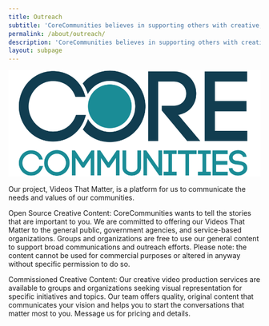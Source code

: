 ```yaml
---
title: Outreach
subtitle: 'CoreCommunities believes in supporting others with creative, inspired content to gather individuals and groups together around the issues that impact us most.'
permalink: /about/outreach/
description: 'CoreCommunities believes in supporting others with creative, inspired content to gather individuals and groups together around the issues that impact us most.'
layout: subpage
---
```



![](/assets/images/cc.png)

Our project, Videos That Matter, is a platform for us to communicate the needs and values of our communities.

Open Source Creative Content: CoreCommunities wants to tell the stories that are important to you. We are committed to offering our Videos That Matter to the general public, government agencies, and service-based organizations. Groups and organizations are free to use our general content to support broad communications and outreach efforts. Please note: the content cannot be used for commercial purposes or altered in anyway without specific permission to do so.&nbsp;

Commissioned Creative Content: Our creative video production services are available to groups and organizations seeking visual representation for specific initiatives and topics. Our team offers quality, original content that communicates your vision and helps you to start the conversations that matter most to you. Message us for pricing and details.